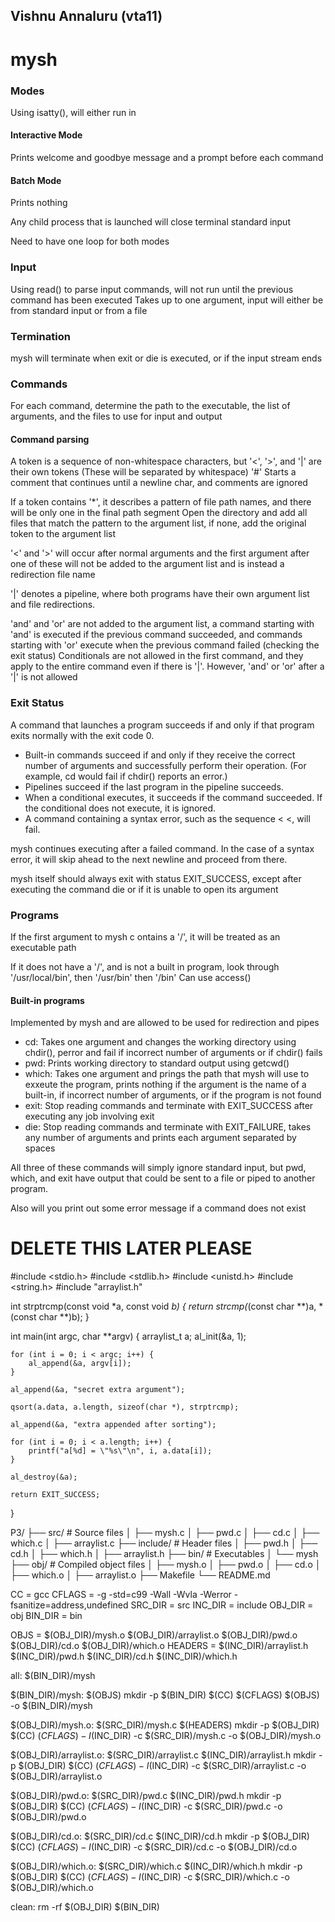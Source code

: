 ## Vishnu Annaluru (vta11)
# mysh

### Modes

Using isatty(), will either run in
#### Interactive Mode
Prints welcome and goodbye message and a prompt before each command
#### Batch Mode
Prints nothing

Any child process that is launched will close terminal standard input

Need to have one loop for both modes

### Input
Using read() to parse input commands, will not run until the previous command has been executed
Takes up to one argument, input will either be from standard input or from a file

### Termination
mysh will terminate when exit or die is executed, or if the input stream ends

### Commands
For each command, determine the path to the executable, the list of arguments, and the files to use for input and output

#### Command parsing
A token is a sequence of non-whitespace characters, but '<', '>', and '|' are their own tokens (These will be separated by whitespace)
'#' Starts a comment that continues until a newline char, and comments are ignored

If a token contains '*', it describes a pattern of file path names, and there will be only one in the final path segment
Open the directory and add all files that match the pattern to the argument list, if none, add the original token to the argument list

'<' and '>' will occur after normal arguments and the first argument after one of these will not be added to the argument list and is instead a redirection file name

'|' denotes a pipeline, where both programs have their own argument list and file redirections.

'and' and 'or' are not added to the argument list, a command starting with 'and' is executed if the previous command succeeded, and commands starting with 'or' execute when the previous command failed (checking the exit status)
Conditionals are not allowed in the first command, and they apply to the entire command even if there is '|'. However, 'and' or 'or' after a '|' is not allowed

### Exit Status
A command that launches a program succeeds if and only if that program exits normally with the exit code 0.
 - Built-in commands succeed if and only if they receive the correct number of arguments and
 successfully perform their operation. (For example, cd would fail if chdir() reports an error.)
 - Pipelines succeed if the last program in the pipeline succeeds.
 - When a conditional executes, it succeeds if the command succeeded. If the conditional does
   not execute, it is ignored.
 - A command containing a syntax error, such as the sequence < <, will fail.

mysh continues executing after a failed command. In the case of a syntax error, it will
skip ahead to the next newline and proceed from there.

mysh itself should always exit with status EXIT_SUCCESS, except after executing the command die or if it is unable to open its argument

### Programs
If the first argument to mysh c ontains a '/', it will be treated as an executable path

If it does not have a '/', and is not a built in program, look through '/usr/local/bin', then '/usr/bin' then '/bin'
Can use access()

#### Built-in programs
Implemented by mysh and are allowed to be used for redirection and pipes
- cd: Takes one argument and changes the working directory using chdir(), perror and fail if incorrect number of arguments or if chdir() fails
- pwd: Prints working directory to standard output using getcwd()
- which: Takes one argument and prings the path that mysh will use to exxeute the program, prints nothing if the argument is the name of a built-in, if incorrect number of
  arguments, or if the program is not found
- exit: Stop reading commands and terminate with EXIT_SUCCESS after executing any job involving exit
- die: Stop reading commands and terminate with EXIT_FAILURE, takes any number of arguments and prints each argument separated by spaces


All three of these commands will simply ignore standard input, but pwd, which, and exit have output that could be sent to a file or piped to another program.

Also will you print out some error message if a command does not exist


# DELETE THIS LATER PLEASE
#include <stdio.h>
#include <stdlib.h>
#include <unistd.h>
#include <string.h>
#include "arraylist.h"

int strptrcmp(const void *a, const void *b)
{
    return strcmp(*(const char **)a, *(const char **)b);
}


int main(int argc, char **argv)
{
    arraylist_t a;
    al_init(&a, 1);

    for (int i = 0; i < argc; i++) {
	    al_append(&a, argv[i]);
    }

    al_append(&a, "secret extra argument");

    qsort(a.data, a.length, sizeof(char *), strptrcmp);

    al_append(&a, "extra appended after sorting");

    for (int i = 0; i < a.length; i++) {
	    printf("a[%d] = \"%s\"\n", i, a.data[i]);
    }

    al_destroy(&a);

    return EXIT_SUCCESS;
}



P3/
├── src/                # Source files
│   ├── mysh.c
│   ├── pwd.c
│   ├── cd.c
│   ├── which.c
│   ├── arraylist.c
├── include/            # Header files
│   ├── pwd.h
│   ├── cd.h
│   ├── which.h
│   ├── arraylist.h
├── bin/                # Executables
│   └── mysh
├── obj/                # Compiled object files
│   ├── mysh.o
│   ├── pwd.o
│   ├── cd.o
│   ├── which.o
│   ├── arraylist.o
├── Makefile
└── README.md




CC     = gcc
CFLAGS = -g -std=c99 -Wall -Wvla -Werror -fsanitize=address,undefined
SRC_DIR = src
INC_DIR = include
OBJ_DIR = obj
BIN_DIR = bin

OBJS = $(OBJ_DIR)/mysh.o $(OBJ_DIR)/arraylist.o $(OBJ_DIR)/pwd.o $(OBJ_DIR)/cd.o $(OBJ_DIR)/which.o
HEADERS = $(INC_DIR)/arraylist.h $(INC_DIR)/pwd.h $(INC_DIR)/cd.h $(INC_DIR)/which.h

all: $(BIN_DIR)/mysh

$(BIN_DIR)/mysh: $(OBJS)
    mkdir -p $(BIN_DIR)
    $(CC) $(CFLAGS) $(OBJS) -o $(BIN_DIR)/mysh

$(OBJ_DIR)/mysh.o: $(SRC_DIR)/mysh.c $(HEADERS)
    mkdir -p $(OBJ_DIR)
    $(CC) $(CFLAGS) -I$(INC_DIR) -c $(SRC_DIR)/mysh.c -o $(OBJ_DIR)/mysh.o

$(OBJ_DIR)/arraylist.o: $(SRC_DIR)/arraylist.c $(INC_DIR)/arraylist.h
    mkdir -p $(OBJ_DIR)
    $(CC) $(CFLAGS) -I$(INC_DIR) -c $(SRC_DIR)/arraylist.c -o $(OBJ_DIR)/arraylist.o

$(OBJ_DIR)/pwd.o: $(SRC_DIR)/pwd.c $(INC_DIR)/pwd.h
    mkdir -p $(OBJ_DIR)
    $(CC) $(CFLAGS) -I$(INC_DIR) -c $(SRC_DIR)/pwd.c -o $(OBJ_DIR)/pwd.o

$(OBJ_DIR)/cd.o: $(SRC_DIR)/cd.c $(INC_DIR)/cd.h
    mkdir -p $(OBJ_DIR)
    $(CC) $(CFLAGS) -I$(INC_DIR) -c $(SRC_DIR)/cd.c -o $(OBJ_DIR)/cd.o

$(OBJ_DIR)/which.o: $(SRC_DIR)/which.c $(INC_DIR)/which.h
    mkdir -p $(OBJ_DIR)
    $(CC) $(CFLAGS) -I$(INC_DIR) -c $(SRC_DIR)/which.c -o $(OBJ_DIR)/which.o

clean:
    rm -rf $(OBJ_DIR) $(BIN_DIR)